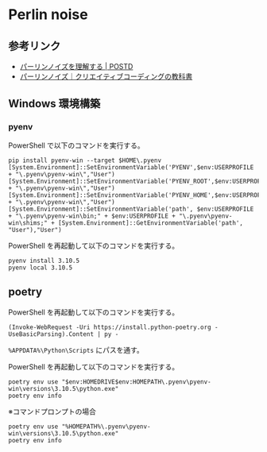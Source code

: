 # Perlin noise

## 参考リンク
- [パーリンノイズを理解する | POSTD](https://postd.cc/understanding-perlin-noise/)
- [パーリンノイズ｜クリエイティブコーディングの教科書](https://zenn.dev/baroqueengine/books/a19140f2d9fc1a/viewer/95c334)


## Windows 環境構築
### pyenv
PowerShell で以下のコマンドを実行する。

```
pip install pyenv-win --target $HOME\.pyenv
[System.Environment]::SetEnvironmentVariable('PYENV',$env:USERPROFILE + "\.pyenv\pyenv-win\","User")
[System.Environment]::SetEnvironmentVariable('PYENV_ROOT',$env:USERPROFILE + "\.pyenv\pyenv-win\","User")
[System.Environment]::SetEnvironmentVariable('PYENV_HOME',$env:USERPROFILE + "\.pyenv\pyenv-win\","User")
[System.Environment]::SetEnvironmentVariable('path', $env:USERPROFILE + "\.pyenv\pyenv-win\bin;" + $env:USERPROFILE + "\.pyenv\pyenv-win\shims;" + [System.Environment]::GetEnvironmentVariable('path', "User"),"User")
```

PowerShell を再起動して以下のコマンドを実行する。

```
pyenv install 3.10.5
pyenv local 3.10.5
```

## poetry
PowerShell を再起動して以下のコマンドを実行する。

```
(Invoke-WebRequest -Uri https://install.python-poetry.org -UseBasicParsing).Content | py -
```

`%APPDATA%\Python\Scripts` にパスを通す。

PowerShell を再起動して以下のコマンドを実行する。

```
poetry env use "$env:HOMEDRIVE$env:HOMEPATH\.pyenv\pyenv-win\versions\3.10.5\python.exe"
poetry env info
```

※コマンドプロンプトの場合

```
poetry env use "%HOMEPATH%\.pyenv\pyenv-win\versions\3.10.5\python.exe"
poetry env info
```
